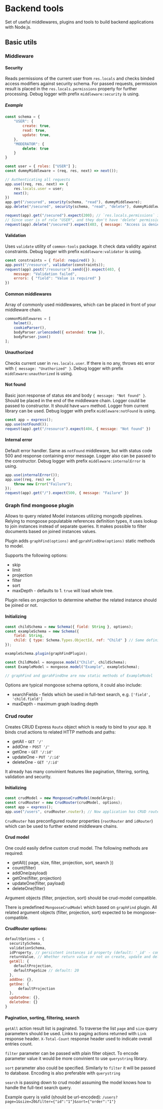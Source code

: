 # Backend tools
Set of useful middlewares, plugins and tools to build backend applications with Node.js.

## Basic utils

### Middleware

#### Security
Reads permissions of the current user from `res.locals` and checks binded access modifiers against security schema. For passed requests, permission result is placed in the `res.locals.permissions` property for further processing. Debug logger with prefix `middleware:security` is using.

##### Example
```javascript
const schema = {
    "USER": {
        create: true,
        read: true,
        update: true,
    },
    "MODERATOR": {
        delete: true
    }
}

const user = { roles: ["USER"] };
const dummyMiddleware = (req, res, next) => next());

// Authenticating all requests
app.use((req, res, next) => {
    res.locals.user = user;
    next();
})
app.get("/secured", security(schema, "read"), dummyMiddleware);
app.delete("/secured", security(schema, "read", "delete"), dummyMiddleware);

request(app).get("/secured").expect(200); // `res.locals.permissions` is set to evaluated permissions
// Since user is of role "USER", and they don't have 'delete' permission according to schema, access is denied.
request(app).delete("/secured").expect(403, { message: "Access is denied" });
```

#### Validation
Uses `validate` utility of `common-tools` package. It check data validity against constraints. Debug logger with prefix `middleware:validator` is using.
```javascript
const constraints = { field: required() };
app.post("/resource", validator(constraints));
request(app).post("/resource").send({}).expect(403, {
    message: "Validation failed",
    errors: { "field": "Value is required" }
})
```

#### Common middlewares
Array of commonly used middlewares, which can be placed in front of your middleware chain.
```javascript
commonMiddlewares = [
    helmet(),
    cookieParser(),
    bodyParser.urlencoded({ extended: true }),
    bodyParser.json()
];
```

#### Unauthorized
Checks current user in `res.locals.user`. If there is no any, throws `401` error with `{ message: "Unathorized" }`. Debug logger with prefix `middleware:unauthorized` is using.

#### Not found
Basic json response of status `404` and body `{ message: "Not found" }`. Should be placed in the end of the middleware chain. Logger could be passed to constructor. It should have `warn` method. Logger from current library can be used. Debug logger with prefix `middleware:notFound` is using.
```javascript
const app = express();
app.use(notFound());
request(app).get("/resource").expect(404, { message: "Not found" })
```

#### Internal error
Default error handler. Same as `notFound` middleware, but with status code 500 and response containing error message. Logger also can be passed to the constructor. Debug logger with prefix `middleware:internalError` is using.
```javascript
app.use(internalError());
app.use((req, res) => {
    throw new Error("Failure");
});
request(app).get("/").expect(500, { message: "Failure" })
```

### Graph find mongoose plugin
Allows to query related Model instances utilizing mongodb pipelines. Relying to mongoose populatable references definition types, it uses lookup to join instances instead of separate queries. It makes possible to filter documents based on joined instances values.

Plugin adds `graphFind(options)` and `gprahFindOne(options)` static methods to model.

Supports the following options:
- skip
- limit
- projection
- filter
- sort
- maxDepth - defaults to 1. `true` will load whole tree.

Plugin relies on projection to determine whether the related instance should be joined or not.

#### Initializing
```javascript
const childSchema = new Schema({ field: String }, options);
const exampleSchema = new Schema({
    field: String,
    child: { type: Schema.Types.ObjectId, ref: "Child" } // Same definition as for populate
});

exampleSchema.plugin(graphFindPlugin);

const ChildModel = mongoose.model("Child", childSchema);
const ExampleModel = mongoose.model("Example", exampleSchema);

// graphFind and gprahFindOne are now static methods of ExampleModel
```

Options are typical mongoose schema options, it could also include:
- searchFields - fields which be used in full-text search, e.g. `['field', 'child.field']`
- maxDepth - maximum graph loading depth

### Crud router
Creates CRUD Express `Route` object which is ready to bind to your app.
It binds crud actions to related HTTP methods and paths:

- getAll - `GET '/'`
- addOne - `POST '/'`
- getOne - `GET '/:id'`
- updateOne - `PUT '/:id'`
- deleteOne - `GET '/:id'`

It already has many convinient features like pagination, filtering, sorting, validation and security.

#### Initializing
```javascript
const crudModel = new MongooseCrudModel(modelArgs);
const crudRouter = new CrudRouter(crudModel, options);
const app = express();
app.use("/users", crudRouter.router); // Now application has CRUD routes '/users' and '/users/:id'
```

`CrudRouter` has preconfigured router properties (`rootRouter` and `idRouter`) which can be used to further extend middleware chains.

#### Crud model
One could easily define custom crud model. The following methods are required:

- getAll({ page, size, filter, projection, sort, search })
- count(filter)
- addOne(payload)
- getOne(filter, projection)
- updateOne(filter, payload)
- deleteOne(filter)

Argument objects (filter, projection, sort) should be crud-model compatible.

There is predefined `MongooseCrudModel` which based on `graphFind` plugin. All related argument objects (filter, projection, sort) expected to be mongoose-compatible.

#### CrudRouter options:
```javascript
defaultOptions = {
  securitySchema,
  validationSchema,
  idProperty, // persistent instances id property (default: '_id' - common for mongo crud models)
  returnValue, // Whether return value or not on create, update and delete, default: false
  getAll: {
    defaultProjection,
    defaultPageSize // default: 20
  },
  addOne: {},
  getOne: {
      defaultProjection
  },
  updateOne: {},
  deleteOne: {}
}
```

#### Pagination, sorting, filtering, search
`getAll` action result list is paginated. To traverse the list `page` and `size` query parameters should be used. Links to paging actions returned with `Link` response header. `X-Total-Count` response header used to indicate overall entries count.

`filter` parameter can be passed with plain filter object. To encode parameter value it would be more convinient to use `querystring` library.

`sort` parameter also could be specified. Similarly to `filter` it will be passed to database. Encoding is also preferable with `querystring`

`search` is passing down to crud model assuming the model knows how to handle the full-text search query.

Example query is valid (should be url-encoded): `/users?page=1&size=20&filter={"id":"1"}&sort={"order":"1"}`